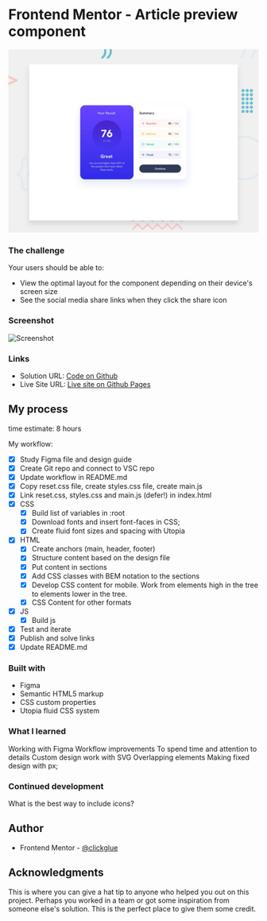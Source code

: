 # Frontend Mentor - Article preview component

![Design preview for the Article preview component coding challenge](./design/desktop-preview.jpg)

### The challenge

Your users should be able to:

- View the optimal layout for the component depending on their device's screen size
- See the social media share links when they click the share icon

### Screenshot

![Screenshot](./Scherm­afbeelding%202024-10-13%20om%2022.31.37.png)

### Links

- Solution URL: [Code on Github](https://github.com/clickglue/article-preview-component)
- Live Site URL: [Live site on Github Pages](https://clickglue.github.io/article-preview-component/)

## My process

time estimate: 8 hours

My workflow:

- [x] Study Figma file and design guide
- [x] Create Git repo and connect to VSC repo
- [x] Update workflow in README.md
- [x] Copy reset.css file, create styles.css file, create main.js
- [x] Link reset.css, styles.css and main.js (defer!) in index.html
- [x] CSS
  - [x] Build list of variables in :root
  - [x] Download fonts and insert font-faces in CSS;
  - [x] Create fluid font sizes and spacing with Utopia
- [x] HTML
  - [x] Create anchors (main, header, footer)
  - [x] Structure content based on the design file
  - [x] Put content in sections
  - [x] Add CSS classes with BEM notation to the sections
  - [x] Develop CSS content for mobile. Work from elements high in the tree to elements lower in the tree.
  - [x] CSS Content for other formats
- [x] JS
  - [x] Build js
- [x] Test and iterate
- [x] Publish and solve links
- [x] Update README.md

### Built with

- Figma
- Semantic HTML5 markup
- CSS custom properties
- Utopia fluid CSS system

### What I learned

Working with Figma
Workflow improvements
To spend time and attention to details
Custom design work with SVG
Overlapping elements
Making fixed design with px;

### Continued development

What is the best way to include icons?


## Author

- Frontend Mentor - [@clickglue](https://www.frontendmentor.io/profile/clickglue)

## Acknowledgments

This is where you can give a hat tip to anyone who helped you out on this project. Perhaps you worked in a team or got some inspiration from someone else's solution. This is the perfect place to give them some credit.
